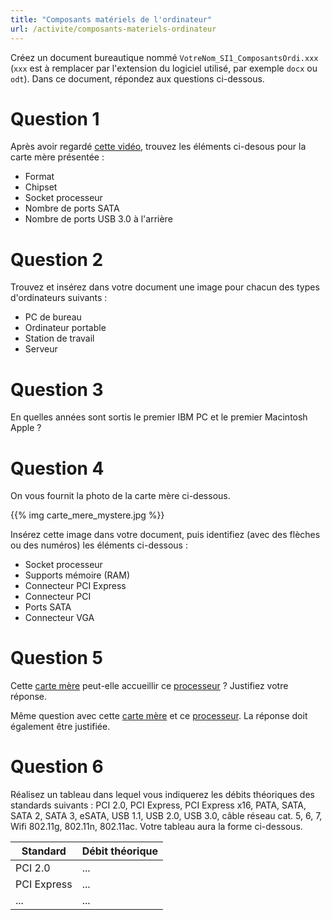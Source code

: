 ```yaml
---
title: "Composants matériels de l'ordinateur"
url: /activite/composants-materiels-ordinateur
---
```


Créez un document bureautique nommé `VotreNom_SI1_ComposantsOrdi.xxx` (`xxx` est à remplacer par l'extension du logiciel utilisé, par exemple `docx` ou `odt`). Dans ce document, répondez aux questions ci-dessous.

# Question 1

Après avoir regardé [cette vidéo](https://www.youtube.com/watch?v=yf8G90v2Rz4), trouvez les éléments ci-desous pour la carte mère présentée :

* Format
* Chipset
* Socket processeur
* Nombre de ports SATA
* Nombre de ports USB 3.0 à l'arrière

# Question 2

Trouvez et insérez dans votre document une image pour chacun des types d'ordinateurs suivants :

* PC de bureau
* Ordinateur portable
* Station de travail
* Serveur

# Question 3

En quelles années sont sortis le premier IBM PC et le premier Macintosh Apple ?

# Question 4

On vous fournit la photo de la carte mère ci-dessous.

{{% img carte_mere_mystere.jpg %}}

Insérez cette image dans votre document, puis identifiez (avec des flèches ou des numéros) les éléments ci-dessous :

* Socket processeur
* Supports mémoire (RAM)
* Connecteur PCI Express
* Connecteur PCI
* Ports SATA
* Connecteur VGA

# Question 5

Cette [carte mère](http://www.ldlc.com/fiche/PB00166673.html) peut-elle accueillir ce [processeur](http://www.ldlc.com/fiche/PB00148536.html) ? Justifiez votre réponse.

Même question avec cette [carte mère](http://www.ldlc.com/fiche/PB00153454.html) et ce [processeur](http://www.ldlc.com/fiche/PB00137881.html). La réponse doit également être justifiée.

# Question 6

Réalisez un tableau dans lequel vous indiquerez les débits théoriques des standards suivants : PCI 2.0, PCI Express, PCI Express x16, PATA, SATA, SATA 2, SATA 3, eSATA, USB 1.1, USB 2.0, USB 3.0, câble réseau cat. 5, 6, 7, Wifi 802.11g, 802.11n, 802.11ac. Votre tableau aura la forme ci-dessous.

Standard | Débit théorique |
---------|-----------------|
PCI 2.0 | ...
PCI Express | ...
... | ...
